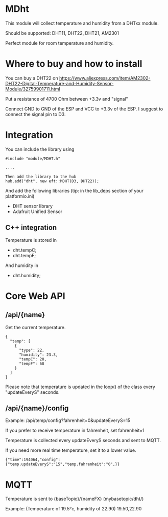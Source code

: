 # MDht

This module will collect temperature and humidity from a DHTxx module.

Should be supported: DHT11, DHT22, DHT21, AM2301

Perfect module for room temperature and humidity.

# Where to buy and how to install

You can buy a DHT22 on
https://www.aliexpress.com/item/AM2302-DHT22-Digital-Temperature-and-Humidity-Sensor-Module/32759901711.html

Put a resistance of 4700 Ohm between +3.3v and "signal"

Connect GND to GND of the ESP and VCC to +3.3v of the ESP. I suggest to connect the signal pin to D3.

# Integration

You can include the library using
```
#include "module/MDHT.h"

....

Then add the library to the hub
hub.add("dht", new eft::MDHT(D3, DHT22));

```

And add the following libraries (tip: in the lib_deps section of your platformio.ini)

*  DHT sensor library
*  Adafruit Unified Sensor

## C++ integration

Temperature is stored in
* dht.tempC;
* dht.tempF;

And humidity in
* dht.humidity;

# Core Web API

## /api/{name}

Get the current temperature.

```
{
  "temp": [
    {
      "type": 22,
      "humidity": 23.3,
      "tempC": 20,
      "tempF": 68
    }
  ]
}
```

Please note that temperature is updated in the loop() of the class every "updateEveryS" seconds.

## /api/{name}/config

Example: /api/temp/config?fahrenheit=0&updateEveryS=15

If you prefer to receive temperature in fahrenheit, set fahrenheit=1

Temperature is collected every updateEveryS seconds and sent to MQTT.

If you need more real time temperature, set it to a lower value.

```
{"time":194064,"config":{"temp.updateEveryS":"15","temp.fahrenheit":"0",}}
```


# MQTT

Temperature is sent to
{baseTopic}/{nameFX} (mybasetopic/dht/)

Example: (Temperature of 19.5°c, humidity of 22.90)
19.50,22.90
